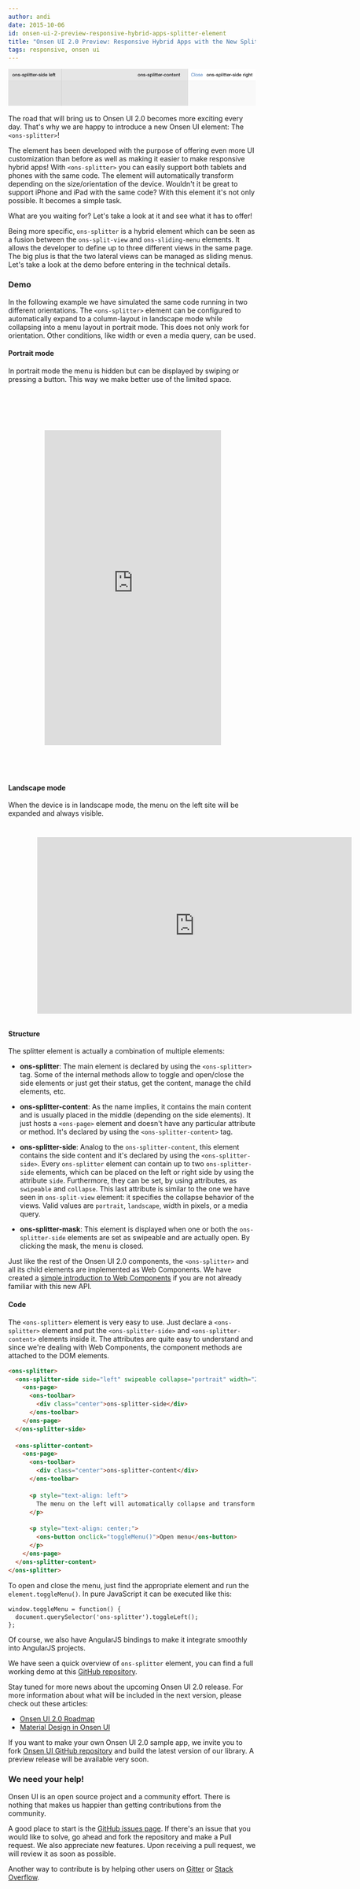 ```yaml
---
author: andi
date: 2015-10-06
id: onsen-ui-2-preview-responsive-hybrid-apps-splitter-element
title: "Onsen UI 2.0 Preview: Responsive Hybrid Apps with the New Splitter Element"
tags: responsive, onsen ui
---
```


![Onsen UI Splitter](/blog/content/images/2015/Sep/splitter.png)

The road that will bring us to Onsen UI 2.0 becomes more exciting every day. That's why we are happy to introduce a new Onsen UI element: The `<ons-splitter>`!

The element has been developed with the purpose of offering even more UI customization than before as well as making it easier to make responsive hybrid apps! With `<ons-splitter>` you can easily support both tablets and phones with the same code. The element will automatically transform depending on the size/orientation of the device. Wouldn't it be great to support iPhone and iPad with the same code? With this element it's not only possible. It becomes a simple task.

What are you waiting for? Let's take a look at it and see what it has to offer!

<!-- more -->

Being more specific, `ons-splitter` is a hybrid element which can be seen as a fusion between the `ons-split-view` and `ons-sliding-menu` elements. It allows the developer to define up to three different views in the same page. The big plus is that the two lateral views can be managed as sliding menus. Let's take a look at the demo before entering in the technical details.

### Demo

In the following example we have simulated the same code running in two different orientations. The `<ons-splitter>` element can be configured to automatically expand to a column-layout in landscape mode while collapsing into a menu layout in portrait mode. This does not only work for orientation. Other conditions, like width or even a media query, can be used.

#### Portrait mode

In portrait mode the menu is hidden but can be displayed by swiping or pressing a button. This way we make better use of the limited space.

<iframe style="background-image: url('/blog/content/images/2015/Feb/nexus5-1.png'); max-width: initial; padding: 65px 9px 58px 11px;  display:block; margin:auto;margin-top:30px; border:none;" src="http://argelius.github.io/OnsenUI-Splitter-Preview/www/" width="359" height="640" scrolling="no" class="lazy-hidden"></iframe>

#### Landscape mode

When the device is in landscape mode, the menu on the left site will be expanded and always visible.

<iframe style="background-image: url('/blog/content/images/2015/Feb/nexus5-1-rot.png'); max-width: initial; padding: 10px 67px 12px 59px;  display:block; margin:auto;margin-top:30px; border:none;" src="http://argelius.github.io/OnsenUI-Splitter-Preview/www/" width="640" height="359" scrolling="no" class="lazy-hidden"></iframe>

#### Structure

The splitter element is actually a combination of multiple elements:

* **ons-splitter**: The main element is declared by using the `<ons-splitter>` tag. Some of the internal methods allow to toggle and open/close the side elements or just get their status, get the content, manage the child elements, etc.

* **ons-splitter-content**: As the name implies, it contains the main content and is usually placed in the middle (depending on the side elements). It just hosts a `<ons-page>` element and doesn't have any particular attribute or method. It's declared by using the `<ons-splitter-content>` tag.

* **ons-splitter-side**: Analog to the `ons-splitter-content`, this element contains the side content and it's declared by using the `<ons-splitter-side>`. Every `ons-splitter` element can contain up to two `ons-splitter-side` elements, which can be placed on the left or right side by using the attribute `side`. Furthermore, they can be set, by using attributes, as `swipeable` and `collapse`. This last attribute is similar to the one we have seen in `ons-split-view` element: it specifies the collapse behavior of the views. Valid values are `portrait`, `landscape`, width in pixels, or a media query.

* **ons-splitter-mask**: This element is displayed when one or both the `ons-splitter-side` elements are set as swipeable and are actually open. By clicking the mask, the menu is closed.

Just like the rest of the Onsen UI 2.0 components, the `<ons-splitter>` and all its child elements are implemented as Web Components. We have created a [simple introduction to Web Components](/blog/tutorial-favorite-star-button-javascript-web-components-api/) if you are not already familiar with this new API.

#### Code

The `<ons-splitter>` element is very easy to use. Just declare a `<ons-splitter>` element and put the `<ons-splitter-side>` and `<ons-splitter-content>` elements inside it. The attributes are quite easy to understand and since we're dealing with Web Components, the component methods are attached to the DOM elements.

```html
<ons-splitter>
  <ons-splitter-side side="left" swipeable collapse="portrait" width="200px">
    <ons-page>
      <ons-toolbar>
        <div class="center">ons-splitter-side</div>
      </ons-toolbar>
    </ons-page>
  </ons-splitter-side>

  <ons-splitter-content>
    <ons-page>
      <ons-toolbar>
        <div class="center">ons-splitter-content</div>
      </ons-toolbar>

      <p style="text-align: left">
        The menu on the left will automatically collapse and transform into a draggable menu when the device is in "portrait" mode. In "landscape" mode it will display as a column.
      </p>

      <p style="text-align: center;">
        <ons-button onclick="toggleMenu()">Open menu</ons-button>
      </p>
    </ons-page>
  </ons-splitter-content>
</ons-splitter>
```

To open and close the menu, just find the appropriate element and run the `element.toggleMenu()`. In pure JavaScript it can be executed like this:

```javscript
window.toggleMenu = function() {
  document.querySelector('ons-splitter').toggleLeft();
};
```

Of course, we also have AngularJS bindings to make it integrate smoothly into AngularJS projects.

We have seen a quick overview of `ons-splitter` element, you can find a full working demo at this [GitHub repository](https://github.com/argelius/OnsenUI-Splitter-Preview).

Stay tuned for more news about the upcoming Onsen UI 2.0 release. For more information about what will be included in the next version, please check out these articles:

* [Onsen UI 2.0 Roadmap](/blog/onsen-ui-roadmap-new-release-onsen-2-0/)
* [Material Design in Onsen UI](/blog/material-design-onsen-ui/)

If you want to make your own Onsen UI 2.0 sample app, we invite you to fork [Onsen UI GitHub repository](https://github.com/OnsenUI/OnsenUI) and build the latest version of our library. A preview release will be available very soon.

### We need your help!

Onsen UI is an open source project and a community effort. There is nothing that makes us happier than getting contributions from the community.

A good place to start is the [GitHub issues page](https://github.com/OnsenUI/OnsenUI/issues). If there's an issue that you would like to solve, go ahead and fork the repository and make a Pull request. We also appreciate new features. Upon receiving a pull request, we will review it as soon as possible.

Another way to contribute is by helping other users on [Gitter](https://gitter.im/OnsenUI/OnsenUI) or [Stack Overflow](http://stackoverflow.com/questions/tagged/onsen-ui).

